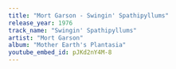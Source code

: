 ```yaml
---
title: "Mort Garson - Swingin' Spathipyllums"
release_year: 1976
track_name: "Swingin' Spathipyllums"
artist: "Mort Garson"
album: "Mother Earth's Plantasia"
youtube_embed_id: pJKd2nY4M-8
---
```

